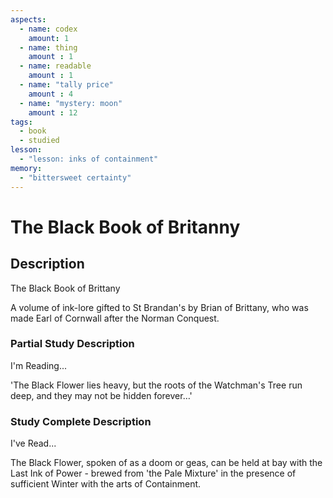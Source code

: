 ```yaml
---
aspects: 
  - name: codex
    amount: 1
  - name: thing
    amount : 1
  - name: readable
    amount : 1
  - name: "tally price"
    amount : 4
  - name: "mystery: moon"
    amount : 12
tags:
  - book
  - studied
lesson:
  - "lesson: inks of containment"
memory:
  - "bittersweet certainty"
---
```


# The Black Book of Britanny

## Description
The Black Book of Brittany

A volume of ink-lore gifted to St Brandan's by Brian of Brittany, who was made Earl of Cornwall after the Norman Conquest.
### Partial Study Description
I'm Reading...

'The Black Flower lies heavy, but the roots of the Watchman's Tree run deep, and they may not be hidden forever…'
### Study Complete Description
I've Read...

The Black Flower, spoken of as a doom or geas, can be held at bay with the Last Ink of Power - brewed from 'the Pale Mixture' in the presence of sufficient Winter with the arts of Containment.